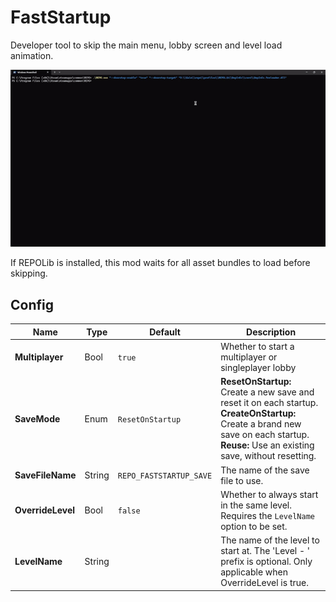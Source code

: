 # FastStartup

Developer tool to skip the main menu, lobby screen and level load animation.

![Startup](https://github.com/Kesomannen/RepoFastStartup/blob/master/assets/start.gif?raw=true)

If REPOLib is installed, this mod waits for all asset bundles to load before skipping.

## Config

| Name              | Type   | Default                | Description                                                                                                                                                                                   |
|-------------------|--------|------------------------|-----------------------------------------------------------------------------------------------------------------------------------------------------------------------------------------------|
| **Multiplayer**   | Bool   | `true`                 | Whether to start a multiplayer or singleplayer lobby                                                                                                                                          |
| **SaveMode**      | Enum   | `ResetOnStartup`       | **ResetOnStartup:** Create a new save and reset it on each startup.<br/>**CreateOnStartup:** Create a brand new save on each startup.<br/>**Reuse:** Use an existing save, without resetting. |
| **SaveFileName**  | String | `REPO_FASTSTARTUP_SAVE` | The name of the save file to use.                                                                                                                                                             |
| **OverrideLevel** | Bool   | `false`                | Whether to always start in the same level. Requires the `LevelName` option to be set.                                                                                                           |
| **LevelName**     | String |                        | The name of the level to start at. The 'Level - ' prefix is optional. Only applicable when OverrideLevel is true.                                                                                                           |
